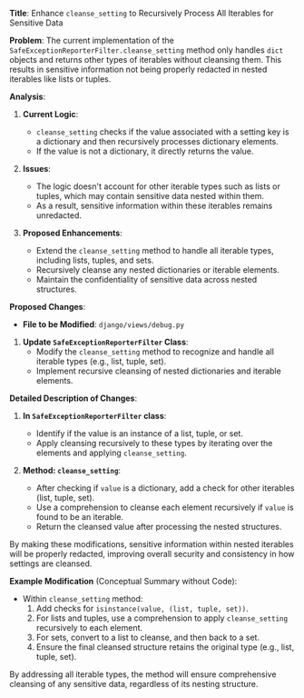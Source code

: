 **Title**: Enhance `cleanse_setting` to Recursively Process All Iterables for Sensitive Data

**Problem**:
The current implementation of the `SafeExceptionReporterFilter.cleanse_setting` method only handles `dict` objects and returns other types of iterables without cleansing them. This results in sensitive information not being properly redacted in nested iterables like lists or tuples. 

**Analysis**:
1. **Current Logic**:
   - `cleanse_setting` checks if the value associated with a setting key is a dictionary and then recursively processes dictionary elements.
   - If the value is not a dictionary, it directly returns the value.

2. **Issues**:
   - The logic doesn't account for other iterable types such as lists or tuples, which may contain sensitive data nested within them.
   - As a result, sensitive information within these iterables remains unredacted.

3. **Proposed Enhancements**:
   - Extend the `cleanse_setting` method to handle all iterable types, including lists, tuples, and sets.
   - Recursively cleanse any nested dictionaries or iterable elements.
   - Maintain the confidentiality of sensitive data across nested structures.

**Proposed Changes**:

- **File to be Modified**: `django/views/debug.py`

1. **Update `SafeExceptionReporterFilter` Class**:
   - Modify the `cleanse_setting` method to recognize and handle all iterable types (e.g., list, tuple, set).
   - Implement recursive cleansing of nested dictionaries and iterable elements.

**Detailed Description of Changes**:

1. **In `SafeExceptionReporterFilter` class**:
   - Identify if the value is an instance of a list, tuple, or set.
   - Apply cleansing recursively to these types by iterating over the elements and applying `cleanse_setting`.

2. **Method: `cleanse_setting`**:
   - After checking if `value` is a dictionary, add a check for other iterables (list, tuple, set).
   - Use a comprehension to cleanse each element recursively if `value` is found to be an iterable.
   - Return the cleansed value after processing the nested structures.

By making these modifications, sensitive information within nested iterables will be properly redacted, improving overall security and consistency in how settings are cleansed.

**Example Modification** (Conceptual Summary without Code):
- Within `cleanse_setting` method:
  1. Add checks for `isinstance(value, (list, tuple, set))`.
  2. For lists and tuples, use a comprehension to apply `cleanse_setting` recursively to each element.
  3. For sets, convert to a list to cleanse, and then back to a set.
  4. Ensure the final cleansed structure retains the original type (e.g., list, tuple, set).

By addressing all iterable types, the method will ensure comprehensive cleansing of any sensitive data, regardless of its nesting structure.